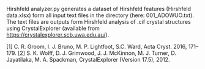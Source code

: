 Hirshfeld analyzer.py generates a dataset of Hirshfeld features (Hirshfeld data.xlsx) form all input text files in the directory (here: 001_ADOWUO.txt). The text files are outputs form Hirshfeld analysis of .cif crystal structures using CrystalExplorer (available from https://crystalexplorer.scb.uwa.edu.au/).

[1]	C. R. Groom, I. J. Bruno, M. P. Lightfoot, S.C. Ward, Acta Cryst. 2016, 171–179. 
[2]	S. K. Wolff, D. J. Grimwood, J. J. McKinnon, M. J. Turner, D. Jayatilaka, M. A. Spackman, CrystalExplorer (Version 17.5), 2012.
